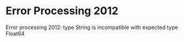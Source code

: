 # Error Processing 2012

Error processing 2012: type String is incompatible with expected type Float64
